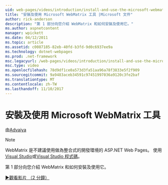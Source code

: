 ```yaml
---
uid: web-pages/videos/introduction/install-and-use-the-microsoft-webmatrix-tool
title: "安裝及使用 Microsoft WebMatrix 工具 |Microsoft 文件"
author: rick-anderson
description: "第 1 部分向您介紹 WebMatrix 和如何安裝及使用它。"
ms.author: aspnetcontent
manager: wpickett
ms.date: 04/12/2011
ms.topic: article
ms.assetid: c0087185-82eb-40fd-b3fd-9d0c6937ee9a
ms.technology: dotnet-webpages
ms.prod: .net-framework
msc.legacyurl: /web-pages/videos/introduction/install-and-use-the-microsoft-webmatrix-tool
msc.type: video
ms.openlocfilehash: 78d9df1ce0a573d3fa51aa96a78f3833e5f2f909
ms.sourcegitcommit: 9a9483aceb34591c97451997036a9120c3fe2baf
ms.translationtype: MT
ms.contentlocale: zh-TW
ms.lasthandoff: 11/10/2017
---
```

<a name="install-and-use-the-microsoft-webmatrix-tool"></a>安裝及使用 Microsoft WebMatrix 工具
====================
由[Advaiya](https://twitter.com/Advaiyasolns)

> [!NOTE] 
> WebMatrix 是不建議使用做為整合式的開發環境的 ASP.NET Web Pages。 使用[Visual Studio](xref:aspnet/web-pages/overview/getting-started/program-asp-net-web-pages-in-visual-studio)或[Visual Studio 程式碼](https://code.visualstudio.com/)。


第 1 部分向您介紹 WebMatrix 和如何安裝及使用它。

[&#9654;觀看影片 （2 分鐘）](https://channel9.msdn.com/Blogs/ASP-NET-Site-Videos/install-and-use-the-microsoft-webmatrix-tool)

